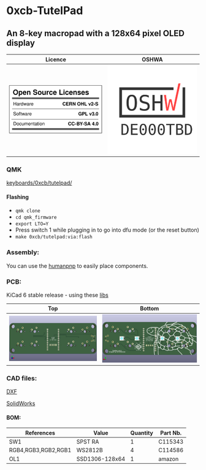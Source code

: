 # 0xcb-TutelPad
## An 8-key macropad with a 128x64 pixel OLED display

Licence | OSHWA
:-------------------------:|:-------------------------:
![](https://github.com/0xCB-dev/0xcb-TutelPad/blob/main/LICENSE.svg) | [![](https://github.com/0xCB-dev/0xcb-TutelPad/blob/main/PCB/rev1.0/OSHWA.svg)](https://certification.oshwa.org/.html)

### QMK

[keyboards/0xcb/tutelpad/](https://github.com/qmk/qmk_firmware/tree/master/keyboards/0xcb/tutelpad)

#### Flashing

* `qmk clone`
* `cd qmk_firmware`
* `export LTO=Y`
* Press switch 1 while plugging in to go into dfu mode (or the reset button)
* `make 0xcb/tutelpad:via:flash`

### Assembly:

You can use the [humanpnp](https://files.0xcb.dev/0xCB-TutelPad/humanpnp.html) to easily place components.

### PCB:
KiCad 6 stable release - using these [libs](https://github.com/0xCB-dev/0xcb-libs)

Top | Bottom
:-------------------------:|:-------------------------:
![](https://github.com/0xCB-dev/0xCB-TutelPad/blob/main/PCB/rev1.0/top.png)  |  ![](https://github.com/0xCB-dev/0xCB-TutelPad/blob/main/PCB/rev1.0/bottom.png)

### CAD files:

[DXF](https://github.com/0xCB-dev/0xCB-TutelPad/tree/main/CAD/DXF)

[SolidWorks](https://github.com/0xCB-dev/0xCB-TutelPad/tree/main/CAD/Solidworks)

#### BOM:
 References                        | Value          | Quantity | Part Nb.            
-----------------------------------|----------------|----------|---------------------
 SW1                               | SPST RA        | 1        | C115343             
 RGB4,RGB3,RGB2,RGB1               | WS2812B        | 4        | C114586             
 OL1                               | SSD1306-128x64 | 1        | amazon              
